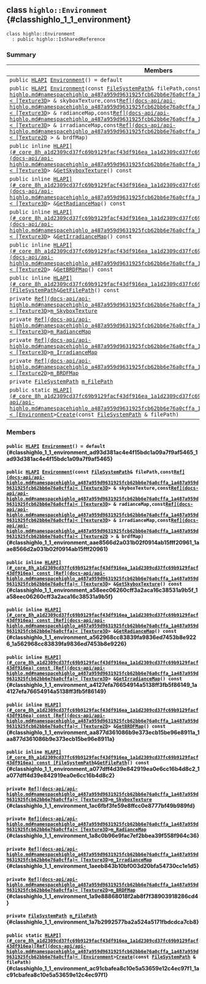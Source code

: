 ## class `highlo::Environment` {#classhighlo_1_1_environment}

```
class highlo::Environment
  : public highlo::IsSharedReference
```

### Summary

 Members                        | Descriptions                                
--------------------------------|---------------------------------------------
`public `[`HLAPI`](#_core_8h_a1d2309cd37fc69b9129facf43df916ea_1a1d2309cd37fc69b9129facf43df916ea)` `[`Environment`](#classhighlo_1_1_environment_ad93d381ac4e4f15bdc1a09a7f9af5465_1ad93d381ac4e4f15bdc1a09a7f9af5465)`() = default` | 
`public `[`HLAPI`](#_core_8h_a1d2309cd37fc69b9129facf43df916ea_1a1d2309cd37fc69b9129facf43df916ea)` `[`Environment`](#classhighlo_1_1_environment_aae8566d2a031b02f0914ab15fff20961_1aae8566d2a031b02f0914ab15fff20961)`(const `[`FileSystemPath`](docs-api/api-highlo--FileSystemPath.md#classhighlo_1_1_file_system_path)` & filePath,const `[`Ref](docs-api/api-highlo.md#namespacehighlo_a487a959d9631925fcb62bb6e76a0cffa_1a487a959d9631925fcb62bb6e76a0cffa)< [Texture3D`](docs-api/api-highlo--Texture3D.md#classhighlo_1_1_texture3_d)` > & skyboxTexture,const `[`Ref](docs-api/api-highlo.md#namespacehighlo_a487a959d9631925fcb62bb6e76a0cffa_1a487a959d9631925fcb62bb6e76a0cffa)< [Texture3D`](docs-api/api-highlo--Texture3D.md#classhighlo_1_1_texture3_d)` > & radianceMap,const `[`Ref](docs-api/api-highlo.md#namespacehighlo_a487a959d9631925fcb62bb6e76a0cffa_1a487a959d9631925fcb62bb6e76a0cffa)< [Texture3D`](docs-api/api-highlo--Texture3D.md#classhighlo_1_1_texture3_d)` > & irradianceMap,const `[`Ref](docs-api/api-highlo.md#namespacehighlo_a487a959d9631925fcb62bb6e76a0cffa_1a487a959d9631925fcb62bb6e76a0cffa)< [Texture2D`](docs-api/api-highlo--Texture2D.md#classhighlo_1_1_texture2_d)` > & brdfMap)` | 
`public inline `[`HLAPI](#_core_8h_a1d2309cd37fc69b9129facf43df916ea_1a1d2309cd37fc69b9129facf43df916ea) const [Ref](docs-api/api-highlo.md#namespacehighlo_a487a959d9631925fcb62bb6e76a0cffa_1a487a959d9631925fcb62bb6e76a0cffa)< [Texture3D`](docs-api/api-highlo--Texture3D.md#classhighlo_1_1_texture3_d)` > & `[`GetSkyboxTexture`](#classhighlo_1_1_environment_a58eec06260cff3a2aca16c38531a9b5f_1a58eec06260cff3a2aca16c38531a9b5f)`() const` | 
`public inline `[`HLAPI](#_core_8h_a1d2309cd37fc69b9129facf43df916ea_1a1d2309cd37fc69b9129facf43df916ea) const [Ref](docs-api/api-highlo.md#namespacehighlo_a487a959d9631925fcb62bb6e76a0cffa_1a487a959d9631925fcb62bb6e76a0cffa)< [Texture3D`](docs-api/api-highlo--Texture3D.md#classhighlo_1_1_texture3_d)` > & `[`GetRadianceMap`](#classhighlo_1_1_environment_a562968cc83839fa9836ed7453b8e9226_1a562968cc83839fa9836ed7453b8e9226)`() const` | 
`public inline `[`HLAPI](#_core_8h_a1d2309cd37fc69b9129facf43df916ea_1a1d2309cd37fc69b9129facf43df916ea) const [Ref](docs-api/api-highlo.md#namespacehighlo_a487a959d9631925fcb62bb6e76a0cffa_1a487a959d9631925fcb62bb6e76a0cffa)< [Texture3D`](docs-api/api-highlo--Texture3D.md#classhighlo_1_1_texture3_d)` > & `[`GetIrradianceMap`](#classhighlo_1_1_environment_a4127efa76654914a5138ff3fb5f86149_1a4127efa76654914a5138ff3fb5f86149)`() const` | 
`public inline `[`HLAPI](#_core_8h_a1d2309cd37fc69b9129facf43df916ea_1a1d2309cd37fc69b9129facf43df916ea) const [Ref](docs-api/api-highlo.md#namespacehighlo_a487a959d9631925fcb62bb6e76a0cffa_1a487a959d9631925fcb62bb6e76a0cffa)< [Texture2D`](docs-api/api-highlo--Texture2D.md#classhighlo_1_1_texture2_d)` > & `[`GetBRDFMap`](#classhighlo_1_1_environment_aa877d361086b9e373ecb15be96e8911a_1aa877d361086b9e373ecb15be96e8911a)`() const` | 
`public inline `[`HLAPI](#_core_8h_a1d2309cd37fc69b9129facf43df916ea_1a1d2309cd37fc69b9129facf43df916ea) const [FileSystemPath`](docs-api/api-highlo--FileSystemPath.md#classhighlo_1_1_file_system_path)` & `[`GetFilePath`](#classhighlo_1_1_environment_a077dff4d39e842919ea0e6cc16b4d8c2_1a077dff4d39e842919ea0e6cc16b4d8c2)`() const` | 
`private `[`Ref](docs-api/api-highlo.md#namespacehighlo_a487a959d9631925fcb62bb6e76a0cffa_1a487a959d9631925fcb62bb6e76a0cffa)< [Texture3D`](docs-api/api-highlo--Texture3D.md#classhighlo_1_1_texture3_d)` > `[`m_SkyboxTexture`](#classhighlo_1_1_environment_1ac6fbf3fe59e8ffcc0e8777bf49b989fd) | 
`private `[`Ref](docs-api/api-highlo.md#namespacehighlo_a487a959d9631925fcb62bb6e76a0cffa_1a487a959d9631925fcb62bb6e76a0cffa)< [Texture3D`](docs-api/api-highlo--Texture3D.md#classhighlo_1_1_texture3_d)` > `[`m_RadianceMap`](#classhighlo_1_1_environment_1a8c0b96e9fac7ef2bbea39f558f964c36) | 
`private `[`Ref](docs-api/api-highlo.md#namespacehighlo_a487a959d9631925fcb62bb6e76a0cffa_1a487a959d9631925fcb62bb6e76a0cffa)< [Texture3D`](docs-api/api-highlo--Texture3D.md#classhighlo_1_1_texture3_d)` > `[`m_IrradianceMap`](#classhighlo_1_1_environment_1aeeb843b10bf003d20bfa54730cc1e1d5) | 
`private `[`Ref](docs-api/api-highlo.md#namespacehighlo_a487a959d9631925fcb62bb6e76a0cffa_1a487a959d9631925fcb62bb6e76a0cffa)< [Texture2D`](docs-api/api-highlo--Texture2D.md#classhighlo_1_1_texture2_d)` > `[`m_BRDFMap`](#classhighlo_1_1_environment_1a9e88868018f2ab8f7f38903918286cd4) | 
`private `[`FileSystemPath`](docs-api/api-highlo--FileSystemPath.md#classhighlo_1_1_file_system_path)` `[`m_FilePath`](#classhighlo_1_1_environment_1a7b2992577ba2a524a5171fbdcdca7cb8) | 
`public static `[`HLAPI](#_core_8h_a1d2309cd37fc69b9129facf43df916ea_1a1d2309cd37fc69b9129facf43df916ea)[Ref](docs-api/api-highlo.md#namespacehighlo_a487a959d9631925fcb62bb6e76a0cffa_1a487a959d9631925fcb62bb6e76a0cffa)< [Environment`](#classhighlo_1_1_environment)` > `[`Create`](#classhighlo_1_1_environment_ac91cbafea8c10e5a53659e12c4ec97f1_1ac91cbafea8c10e5a53659e12c4ec97f1)`(const `[`FileSystemPath`](docs-api/api-highlo--FileSystemPath.md#classhighlo_1_1_file_system_path)` & filePath)` | 

### Members

#### `public `[`HLAPI`](#_core_8h_a1d2309cd37fc69b9129facf43df916ea_1a1d2309cd37fc69b9129facf43df916ea)` `[`Environment`](#classhighlo_1_1_environment_ad93d381ac4e4f15bdc1a09a7f9af5465_1ad93d381ac4e4f15bdc1a09a7f9af5465)`() = default` {#classhighlo_1_1_environment_ad93d381ac4e4f15bdc1a09a7f9af5465_1ad93d381ac4e4f15bdc1a09a7f9af5465}

#### `public `[`HLAPI`](#_core_8h_a1d2309cd37fc69b9129facf43df916ea_1a1d2309cd37fc69b9129facf43df916ea)` `[`Environment`](#classhighlo_1_1_environment_aae8566d2a031b02f0914ab15fff20961_1aae8566d2a031b02f0914ab15fff20961)`(const `[`FileSystemPath`](docs-api/api-highlo--FileSystemPath.md#classhighlo_1_1_file_system_path)` & filePath,const `[`Ref](docs-api/api-highlo.md#namespacehighlo_a487a959d9631925fcb62bb6e76a0cffa_1a487a959d9631925fcb62bb6e76a0cffa)< [Texture3D`](docs-api/api-highlo--Texture3D.md#classhighlo_1_1_texture3_d)` > & skyboxTexture,const `[`Ref](docs-api/api-highlo.md#namespacehighlo_a487a959d9631925fcb62bb6e76a0cffa_1a487a959d9631925fcb62bb6e76a0cffa)< [Texture3D`](docs-api/api-highlo--Texture3D.md#classhighlo_1_1_texture3_d)` > & radianceMap,const `[`Ref](docs-api/api-highlo.md#namespacehighlo_a487a959d9631925fcb62bb6e76a0cffa_1a487a959d9631925fcb62bb6e76a0cffa)< [Texture3D`](docs-api/api-highlo--Texture3D.md#classhighlo_1_1_texture3_d)` > & irradianceMap,const `[`Ref](docs-api/api-highlo.md#namespacehighlo_a487a959d9631925fcb62bb6e76a0cffa_1a487a959d9631925fcb62bb6e76a0cffa)< [Texture2D`](docs-api/api-highlo--Texture2D.md#classhighlo_1_1_texture2_d)` > & brdfMap)` {#classhighlo_1_1_environment_aae8566d2a031b02f0914ab15fff20961_1aae8566d2a031b02f0914ab15fff20961}

#### `public inline `[`HLAPI](#_core_8h_a1d2309cd37fc69b9129facf43df916ea_1a1d2309cd37fc69b9129facf43df916ea) const [Ref](docs-api/api-highlo.md#namespacehighlo_a487a959d9631925fcb62bb6e76a0cffa_1a487a959d9631925fcb62bb6e76a0cffa)< [Texture3D`](docs-api/api-highlo--Texture3D.md#classhighlo_1_1_texture3_d)` > & `[`GetSkyboxTexture`](#classhighlo_1_1_environment_a58eec06260cff3a2aca16c38531a9b5f_1a58eec06260cff3a2aca16c38531a9b5f)`() const` {#classhighlo_1_1_environment_a58eec06260cff3a2aca16c38531a9b5f_1a58eec06260cff3a2aca16c38531a9b5f}

#### `public inline `[`HLAPI](#_core_8h_a1d2309cd37fc69b9129facf43df916ea_1a1d2309cd37fc69b9129facf43df916ea) const [Ref](docs-api/api-highlo.md#namespacehighlo_a487a959d9631925fcb62bb6e76a0cffa_1a487a959d9631925fcb62bb6e76a0cffa)< [Texture3D`](docs-api/api-highlo--Texture3D.md#classhighlo_1_1_texture3_d)` > & `[`GetRadianceMap`](#classhighlo_1_1_environment_a562968cc83839fa9836ed7453b8e9226_1a562968cc83839fa9836ed7453b8e9226)`() const` {#classhighlo_1_1_environment_a562968cc83839fa9836ed7453b8e9226_1a562968cc83839fa9836ed7453b8e9226}

#### `public inline `[`HLAPI](#_core_8h_a1d2309cd37fc69b9129facf43df916ea_1a1d2309cd37fc69b9129facf43df916ea) const [Ref](docs-api/api-highlo.md#namespacehighlo_a487a959d9631925fcb62bb6e76a0cffa_1a487a959d9631925fcb62bb6e76a0cffa)< [Texture3D`](docs-api/api-highlo--Texture3D.md#classhighlo_1_1_texture3_d)` > & `[`GetIrradianceMap`](#classhighlo_1_1_environment_a4127efa76654914a5138ff3fb5f86149_1a4127efa76654914a5138ff3fb5f86149)`() const` {#classhighlo_1_1_environment_a4127efa76654914a5138ff3fb5f86149_1a4127efa76654914a5138ff3fb5f86149}

#### `public inline `[`HLAPI](#_core_8h_a1d2309cd37fc69b9129facf43df916ea_1a1d2309cd37fc69b9129facf43df916ea) const [Ref](docs-api/api-highlo.md#namespacehighlo_a487a959d9631925fcb62bb6e76a0cffa_1a487a959d9631925fcb62bb6e76a0cffa)< [Texture2D`](docs-api/api-highlo--Texture2D.md#classhighlo_1_1_texture2_d)` > & `[`GetBRDFMap`](#classhighlo_1_1_environment_aa877d361086b9e373ecb15be96e8911a_1aa877d361086b9e373ecb15be96e8911a)`() const` {#classhighlo_1_1_environment_aa877d361086b9e373ecb15be96e8911a_1aa877d361086b9e373ecb15be96e8911a}

#### `public inline `[`HLAPI](#_core_8h_a1d2309cd37fc69b9129facf43df916ea_1a1d2309cd37fc69b9129facf43df916ea) const [FileSystemPath`](docs-api/api-highlo--FileSystemPath.md#classhighlo_1_1_file_system_path)` & `[`GetFilePath`](#classhighlo_1_1_environment_a077dff4d39e842919ea0e6cc16b4d8c2_1a077dff4d39e842919ea0e6cc16b4d8c2)`() const` {#classhighlo_1_1_environment_a077dff4d39e842919ea0e6cc16b4d8c2_1a077dff4d39e842919ea0e6cc16b4d8c2}

#### `private `[`Ref](docs-api/api-highlo.md#namespacehighlo_a487a959d9631925fcb62bb6e76a0cffa_1a487a959d9631925fcb62bb6e76a0cffa)< [Texture3D`](docs-api/api-highlo--Texture3D.md#classhighlo_1_1_texture3_d)` > `[`m_SkyboxTexture`](#classhighlo_1_1_environment_1ac6fbf3fe59e8ffcc0e8777bf49b989fd) {#classhighlo_1_1_environment_1ac6fbf3fe59e8ffcc0e8777bf49b989fd}

#### `private `[`Ref](docs-api/api-highlo.md#namespacehighlo_a487a959d9631925fcb62bb6e76a0cffa_1a487a959d9631925fcb62bb6e76a0cffa)< [Texture3D`](docs-api/api-highlo--Texture3D.md#classhighlo_1_1_texture3_d)` > `[`m_RadianceMap`](#classhighlo_1_1_environment_1a8c0b96e9fac7ef2bbea39f558f964c36) {#classhighlo_1_1_environment_1a8c0b96e9fac7ef2bbea39f558f964c36}

#### `private `[`Ref](docs-api/api-highlo.md#namespacehighlo_a487a959d9631925fcb62bb6e76a0cffa_1a487a959d9631925fcb62bb6e76a0cffa)< [Texture3D`](docs-api/api-highlo--Texture3D.md#classhighlo_1_1_texture3_d)` > `[`m_IrradianceMap`](#classhighlo_1_1_environment_1aeeb843b10bf003d20bfa54730cc1e1d5) {#classhighlo_1_1_environment_1aeeb843b10bf003d20bfa54730cc1e1d5}

#### `private `[`Ref](docs-api/api-highlo.md#namespacehighlo_a487a959d9631925fcb62bb6e76a0cffa_1a487a959d9631925fcb62bb6e76a0cffa)< [Texture2D`](docs-api/api-highlo--Texture2D.md#classhighlo_1_1_texture2_d)` > `[`m_BRDFMap`](#classhighlo_1_1_environment_1a9e88868018f2ab8f7f38903918286cd4) {#classhighlo_1_1_environment_1a9e88868018f2ab8f7f38903918286cd4}

#### `private `[`FileSystemPath`](docs-api/api-highlo--FileSystemPath.md#classhighlo_1_1_file_system_path)` `[`m_FilePath`](#classhighlo_1_1_environment_1a7b2992577ba2a524a5171fbdcdca7cb8) {#classhighlo_1_1_environment_1a7b2992577ba2a524a5171fbdcdca7cb8}

#### `public static `[`HLAPI](#_core_8h_a1d2309cd37fc69b9129facf43df916ea_1a1d2309cd37fc69b9129facf43df916ea)[Ref](docs-api/api-highlo.md#namespacehighlo_a487a959d9631925fcb62bb6e76a0cffa_1a487a959d9631925fcb62bb6e76a0cffa)< [Environment`](#classhighlo_1_1_environment)` > `[`Create`](#classhighlo_1_1_environment_ac91cbafea8c10e5a53659e12c4ec97f1_1ac91cbafea8c10e5a53659e12c4ec97f1)`(const `[`FileSystemPath`](docs-api/api-highlo--FileSystemPath.md#classhighlo_1_1_file_system_path)` & filePath)` {#classhighlo_1_1_environment_ac91cbafea8c10e5a53659e12c4ec97f1_1ac91cbafea8c10e5a53659e12c4ec97f1}

